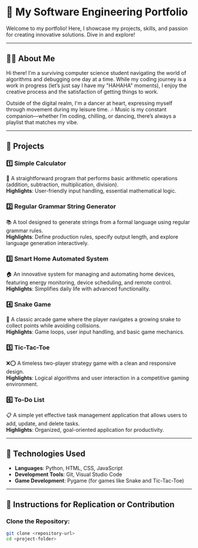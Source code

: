 # 🎨 My Software Engineering Portfolio  

Welcome to my portfolio! Here, I showcase my projects, skills, and passion for creating innovative solutions. Dive in and explore!  

---

## 👩‍💻 About Me  

Hi there! I'm a surviving computer science student navigating the world of algorithms and debugging one day at a time. While my coding journey is a work in progress (let’s just say I have my "HAHAHA" moments), I enjoy the creative process and the satisfaction of getting things to work.  

Outside of the digital realm, I'm a dancer at heart, expressing myself through movement during my leisure time. 🎶 Music is my constant companion—whether I’m coding, chilling, or dancing, there’s always a playlist that matches my vibe.  

---

## 🌟 Projects  

### 1️⃣ Simple Calculator  
🧮 A straightforward program that performs basic arithmetic operations (addition, subtraction, multiplication, division).  
**Highlights**: User-friendly input handling, essential mathematical logic.  

### 2️⃣ Regular Grammar String Generator  
📚 A tool designed to generate strings from a formal language using regular grammar rules.  
**Highlights**: Define production rules, specify output length, and explore language generation interactively.  

### 3️⃣ Smart Home Automated System  
🏠 An innovative system for managing and automating home devices, featuring energy monitoring, device scheduling, and remote control.  
**Highlights**: Simplifies daily life with advanced functionality.  

### 4️⃣ Snake Game  
🐍 A classic arcade game where the player navigates a growing snake to collect points while avoiding collisions.  
**Highlights**: Game loops, user input handling, and basic game mechanics.  

### 5️⃣ Tic-Tac-Toe  
❌⭕ A timeless two-player strategy game with a clean and responsive design.  
**Highlights**: Logical algorithms and user interaction in a competitive gaming environment.  

### 6️⃣ To-Do List  
📋 A simple yet effective task management application that allows users to add, update, and delete tasks.  
**Highlights**: Organized, goal-oriented application for productivity.  

---

## 🔧 Technologies Used  

- **Languages**: Python, HTML, CSS, JavaScript  
- **Development Tools**: Git, Visual Studio Code  
- **Game Development**: Pygame (for games like Snake and Tic-Tac-Toe)  

---

## 📖 Instructions for Replication or Contribution  

### Clone the Repository:  
```bash
git clone <repository-url>
cd <project-folder>
